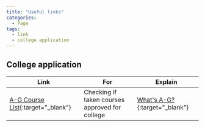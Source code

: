 ```yaml
---
title: "Useful links"
categories:
  - Page
tags:
  - link
  - college application
---
```



## College application

| Link                                              | For                         | Explain |
| ------------------------------------------------- | ----------------------------| ------- |
| [A-G Course List](https://hs-articulation.ucop.edu/agcourselist/institution/408){:target="_blank"} | Checking if taken courses approved for college   | [What's A-G?](https://www.californiacolleges.edu/#/learn-about-a-g){:target="_blank"}|


